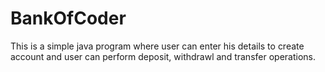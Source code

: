 # BankOfCoder
This is a simple java program where user can enter his details to create account and user can perform deposit, withdrawl and transfer operations. 
